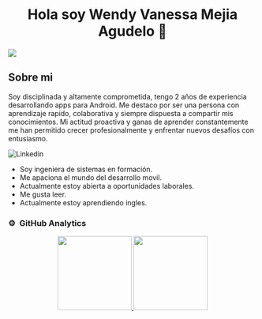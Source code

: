 <div align="center">
<h1 align="center">Hola soy Wendy Vanessa Mejia Agudelo 👋</h1>
</div>
<img src="https://i.postimg.cc/8PrqJ8gT/Captura-de-pantalla-2024-01-23-a-la-s-9-06-35-a-m.png">


## Sobre mi

Soy disciplinada y altamente comprometida, tengo 2 años de experiencia desarrollando apps para Android. Me destaco por ser una persona con aprendizaje rapido, colaborativa y siempre dispuesta a compartir mis conocimientos. Mi actitud proactiva y ganas de aprender constantemente me han permitido crecer profesionalmente y enfrentar nuevos desafíos con entusiasmo.
<br>

![Linkedin ](www.linkedin.com/in/wendymejiaagudelo)


- Soy ingeniera de sistemas en formación.
- Me apaciona el mundo del desarrollo movil.
- Actualmente estoy abierta a oportunidades laborales.
- Me gusta leer.
- Actualmente estoy aprendiendo ingles.



### ⚙️ &nbsp;GitHub Analytics

<p align="center">
<a href="https://github.com/WendyVanessa">
  <img height="150em" src="https://github-readme-stats-eight-theta.vercel.app/api?username=wendyvanessa&show_icons=true&theme=algolia&include_all_commits=true&count_private=true"/>
  <img height="150em" src="https://github-readme-stats-eight-theta.vercel.app/api/top-langs/?username=wendyvanessa&layout=compact&langs_count=8&theme=algolia"/>
</a>
</p>


<!--
**wendyvanessa/WendyVanessa** is a ✨ _special_ ✨ repository because its `README.md` (this file) appears on your GitHub profile.

Here are some ideas to get you started:

- 🔭 I’m currently working on ...
- 🌱 I’m currently learning ...
- 👯 I’m looking to collaborate on ...
- 🤔 I’m looking for help with ...
- 💬 Ask me about ...
- 📫 How to reach me: ...
- 😄 Pronouns: ...
- ⚡ Fun fact: ...
-->
